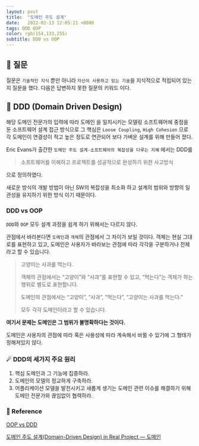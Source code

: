 ```yaml
---
layout: post
title:  "도메인 주도 설계"
date:   2022-02-13 12:05:21 +0800
tags: DDD OOP
color: rgb(154,133,255)
subtitle: DDD vs OOP
---
```

## 🚀 질문

질문은 `기술적인 지식` 뿐만 아니라 `자신이 사용하고 있는 기술`을 지식적으로 적립되어 있는지 질문을 했다.
다음은 답변하지 못한 질문의 키워드 이다.

## 🌠  DDD (Domain Driven Design)

해당 도메인 전문가의 입력에 따라 도메인 을 일치시키는 모델링 소프트웨어에 중점을 둔 소프트웨어 설계 접근 방식으로
그 핵심은 `Loose Coupling`, `High Cohesion` 으로 각 도메인이 연결성이 적고 높은 정도로 연관되어 보다
가벼운 설계를 위해 만들어 졌다.

Eric Evans가 출간한 `도메인 주도 설계-소프트웨어의 복잡성을 다루는 지혜` 에서는 DDD를
> 소프트웨어를 이해하고 프로젝트를 성공적으로 완성하기 위한 사고방식

으로 정의하였다.

새로운 방식의 개발 방법이 아닌 SW의 복잡성을 최소화 하고 설계의 범위와 방향의 일관성을 유지하기 위한 방식 이기 때문이다.


### DDD vs OOP

`DDD`와 `OOP` 모두 설계 과정을 쉽게 하기 위해서는 다르지 않다.

관점에서 바라본다면 `도메인`과 `객체`의 관점에서 그 차이가 보일 것이다.
객체는 현실 그대로를 표현하고 있고, 도메인은 사용자가 바라보는 관점에 따라 각각을 구분하거나 전체라고 할 수 있습니다.

> 고양이는 사과를 먹는다.
>
>객체의 관점에서는 “고양이”와 “사과”를 표현할 수 있고, “먹는다”는 객체가 하는 행위로 별도로 표현합니다.
>
> 도메인의 관점에서는 “고양이”, “사과”, “먹는다”, “고양이는 사과를 먹는다.” 
> 
>모두 각각 도메인이라고 할 수 있습니다.

**여기서 문제는 도메인은 그 범위가 불명확하다는 것이다.**

도메인은 사용자의 관점에 따라 혹은 사용성에 따라 계속해서 바뀔 수 있기에 그 형태가 정해져있지 않다.


### ☄ DDD의 세가지 주요 원리

1. 핵심 도메인과 그 기능에 집중하라.
2. 도메인의 모델의 정교하게 구축하라.
3. 어플리케이션 모델을 발전시키고 새롭게 생기는 도메인 관련 이슈를 해결하기 위해 도메인 전문가와 끊임없이 협력하라.



### 🧾 Reference
[OOP vs DDD](https://www.haselt.com/blog/domain-driven-design-vs-object-oriented-programming)

[도메인 주도 설계(Domain-Driven Design) in Real Project — 도메인](https://medium.com/react-native-seoul/%EB%8F%84%EB%A9%94%EC%9D%B8-%EC%A3%BC%EB%8F%84-%EC%84%A4%EA%B3%84-domain-driven-design-in-real-project-1-%EB%8F%84%EB%A9%94%EC%9D%B8-83a5e31c5e45)

